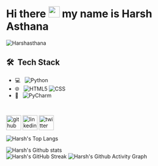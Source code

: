 


<h1>Hi there <img src="https://raw.githubusercontent.com/aemmadi/aemmadi/master/wave.gif" width="30px"> my name is Harsh Asthana</h1>
<p align="left"> <img src="https://komarev.com/ghpvc/?username=Harshasthana&label=Profile%20views&color=0e75b6&style=flat" alt="Harshasthana" /> </p>


## 🛠 &nbsp;Tech Stack

- 💻 &nbsp;
  ![Python](https://img.shields.io/badge/-Python-333333?style=flat&logo=python)
- 🌐 &nbsp;
  ![HTML5](https://img.shields.io/badge/-HTML5-333333?style=flat&logo=HTML5)
  ![CSS](https://img.shields.io/badge/-CSS-333333?style=flat&logo=CSS3&logoColor=1572B6)
- 🔧 &nbsp;
![PyCharm](https://img.shields.io/badge/-PyCharm-333333?style=flat&logo=pycharm&logoColor=007ACC)

<br/>


[<img align="center" src='https://cdn.jsdelivr.net/npm/simple-icons@3.0.1/icons/github.svg' alt='github' height='40'>](https://github.com/Harshasthana)  [<img align="center" src='https://cdn.jsdelivr.net/npm/simple-icons@3.0.1/icons/linkedin.svg' alt='linkedin' height='40'>](https://in.linkedin.com/in/harshasthana)  [<img align="center" src='https://cdn.jsdelivr.net/npm/simple-icons@3.0.1/icons/twitter.svg' alt='twitter' height='40'>](https://twitter.com/https://twitter.com/technoinfect)  


![Harsh's Top Langs](https://github-readme-stats.vercel.app/api/top-langs/?username=Harshasthana&theme=dark)

![Harsh's Github stats](https://github-readme-stats.vercel.app/api?username=Harshasthana&theme=dark&show_icons=true)  
![Harsh's GitHub Streak](https://github-readme-streak-stats.herokuapp.com/?user=Harshasthana&theme=dark&show_icons=true)
![Harsh's Github Activity Graph](https://activity-graph.herokuapp.com/graph?username=Harshasthana&theme=dark)
